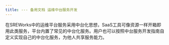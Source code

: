 ```yaml
---
title: --- 备用文档 运维中台服务开发
---
```


在SREWorks中的运维平台服务采用中台化思想，SaaS工具可像资源一样开箱即用此类服务，平台内置了常见的中台化服务。用户也可以按照中台服务开发指南自定义实现自己的中台化服务，为他人共享服务能力。
